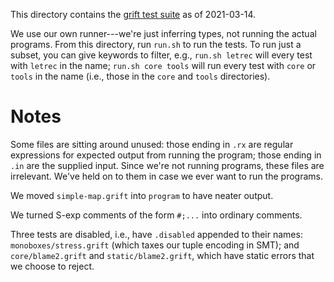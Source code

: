 This directory contains the [grift test
suite](https://github.com/Gradual-Typing/Grift/tree/master/tests/suite)
as of 2021-03-14.

We use our own runner---we're just inferring types, not running the
actual programs. From this directory, run `run.sh` to run the tests.
To run just a subset, you can give keywords to filter, e.g., `run.sh
letrec` will every test with `letrec` in the name; `run.sh core tools`
will run every test with `core` or `tools` in the name (i.e., those in
the `core` and `tools` directories).

# Notes

Some files are sitting around unused: those ending in `.rx` are
regular expressions for expected output from running the program;
those ending in `.in` are the supplied input. Since we're not running
programs, these files are irrelevant. We've held on to them in case we
ever want to run the programs.

We moved `simple-map.grift` into `program` to have neater output.

We turned S-exp comments of the form `#;...` into ordinary comments.

Three tests are disabled, i.e., have `.disabled` appended to their
names: `monoboxes/stress.grift` (which taxes our tuple encoding in
SMT); and `core/blame2.grift` and `static/blame2.grift`, which have
static errors that we choose to reject.
